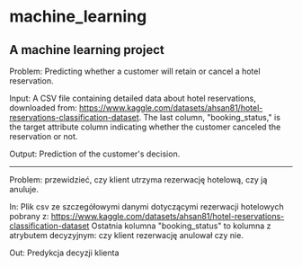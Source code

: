 # machine_learning
## A machine learning project

Problem: Predicting whether a customer will retain or cancel a hotel reservation.

Input: A CSV file containing detailed data about hotel reservations, downloaded from: https://www.kaggle.com/datasets/ahsan81/hotel-reservations-classification-dataset. The last column, "booking_status," is the target attribute column indicating whether the customer canceled the reservation or not.

Output: Prediction of the customer's decision.

******************************************************************************
Problem: przewidzieć, czy klient utrzyma rezerwację hotelową, czy ją anuluje.

In: Plik csv ze szczegółowymi danymi dotyczącymi rezerwacji hotelowych pobrany z: https://www.kaggle.com/datasets/ahsan81/hotel-reservations-classification-dataset Ostatnia kolumna "booking_status" to kolumna z atrybutem decyzyjnym: czy klient rezerwację anulował czy nie.

Out: Predykcja decyzji klienta
